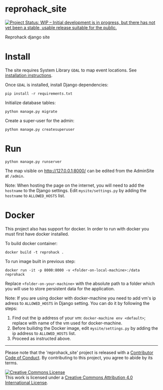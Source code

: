 # reprohack_site

[![Project Status: WIP – Initial development is in progress, but there has not yet been a stable, usable release suitable for the public.](https://www.repostatus.org/badges/latest/wip.svg)](https://www.repostatus.org/#wip)


Reprohack django site

Install
=======

The site requires System Library `GDAL` to map event locations. See [installation instructions](https://gdal.org/download.html).

Once `GDAL` is installed, install Django dependencies:

```{bash}
pip install -r requirements.txt
```

Initialize database tables:

```{bash}
python manage.py migrate
```

Create a super-user for the admin:

```{bash}
python manage.py createsuperuser
```

Run
===

```{bash}
python manage.py runserver
```

The map visible on http://127.0.0.1:8000/ can be edited from the AdminSite at ``/admin``.

Note: When hosting the page on the internet, you will need to add the `hostname` to the Django settings. 
Edit `mysite/settings.py` by adding the `hostname`  to `ALLOWED_HOSTS` list.

Docker
======

This project also has support for docker. In order to run with docker you must first have docker installed.

To build docker container:
```{bash}
docker build -t reprohack .
```

To run image built in previous step:
```{bash}
docker run -it -p 8000:8000 -v <folder-on-local-machine>:/data reprohack
```
Replace `<folder-on-your-machine>` with the absolute path to a folder which you will use to store persistent data for the application.

Note: If you are using docker with docker-machine you need to add vm's ip adress to `ALLOWED_HOSTS` in Django setting. You can do it by following the steps:
1. Find out the ip address of your vm: `docker-machine env <default>`; replace <default> with name of the vm used for docker-machine.
2. Before builidng the Docker image, edit `mysite/settings.py` by adding the ip address to `ALLOWED_HOSTS` list.
3. Proceed as instructed above.
***

Please note that the 'reprohack_site' project is released with a
[Contributor Code of Conduct](CODE_OF_CONDUCT.md).
By contributing to this project, you agree to abide by its terms.

<a rel="license" href="http://creativecommons.org/licenses/by/4.0/"><img alt="Creative Commons License" style="border-width:0" src="https://i.creativecommons.org/l/by/4.0/88x31.png" /></a><br />This work is licensed under a <a rel="license" href="http://creativecommons.org/licenses/by/4.0/">Creative Commons Attribution 4.0 International License</a>.
